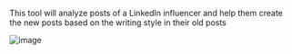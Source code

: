 This tool will analyze posts of a LinkedIn influencer and help them create the new posts based on the writing style in their old posts

![image](https://github.com/user-attachments/assets/f9a6b13f-1722-45e6-a72b-674ccdbef212)



